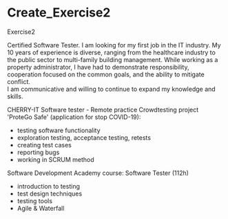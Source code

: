 # Create_Exercise2
Exercise2

Certified Software Tester. 
I am looking for my first job in the IT industry. 
My 10 years of experience is diverse, ranging from the healthcare industry to the public sector to multi-family building management. 
While working as a property administrator, I have had to demonstrate responsibility, cooperation focused on the common goals, and the ability to mitigate conflict.  
I am communicative and willing to continue to expand my knowledge and skills. 

CHERRY-IT 
Software tester - Remote practice 
Crowdtesting project 'ProteGo Safe' (application for stop COVID-19):
- testing software functionality
- exploration testing, acceptance testing, retests
- creating test cases
- reporting bugs
- working in SCRUM method

Software Development Academy
course: Software Tester (112h)
- introduction to testing
- test design techniques 
- testing tools
- Agile & Waterfall 

